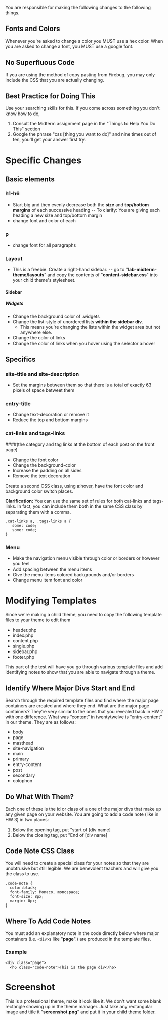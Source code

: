 You are responsible for making the following changes to the following things.

## Fonts and Colors
Whenever you're asked to change a color you MUST use a hex color. When you are asked to change a font, you MUST use a google font.

## No Superfluous Code
If you are using the method of copy pasting from Firebug, you may only include the CSS that you are actually changing.

## Best Practice for Doing This
Use your searching skills for this. If you come across something you don't know how to do, 
1. Consult the Midterm assignment page in the "Things to Help You Do This" section
2. Google the phrase "css [thing you want to do]" and nine times out of ten, you'll get your answer first try.

# Specific Changes

## Basic elements

### h1-h6
- Start big and then evenly decrease both the __size__ and __top/bottom margins__ of each successive heading
-- To clarify: You are giving each heading a new size and top/bottom margin
- change font and color of each

### p
- change font for all paragraphs

### Layout
- This is a freebie. Create a right-hand sidebar.
-- go to "__lab-midterm-theme/layouts__" and copy the contents of "__content-sidebar.css__" into your child theme's stylesheet.

#### Sidebar
##### Widgets

- Change the background color of .widgets
- Change the list-style of unordered lists __within the sidebar div__. 
	- This means you're changing the lists within the widget area but not anywhere else.
- Change the color of links 
- Change the color of links when you hover using the selector a:hover

## Specifics
### site-title and site-description
- Set the margins between them so that there is a total of exactly 63 pixels of space betweet them

### entry-title
- Change text-decoration or remove it
- Reduce the top and bottom margins

### cat-links and tags-links 

####(the category and tag links at the bottom of each post on the front page)

- Change the font color
- Change the background-color
- Increase the padding on all sides
- Remove the text decoration

Create a second CSS class, using a:hover, have the font color and background color switch places.

__Clarification:__ You can use the same set of rules for both cat-links and tags-links. In fact, you can include them both in the same CSS class by separating them with a comma. 

    .cat-links a, .tags-links a {
       some: code;
       some: code;
    }

### Menu
- Make the navigation menu visible through color or borders or however you feel
- Add spacing between the menu items
- Give the menu items colored backgrounds and/or borders
- Change menu item font and color


# Modifying Templates
Since we're making a child theme, you need to copy the following template files to your theme to edit them

- header.php
- index.php
- content.php
- single.php
- sidebar.php
- footer.php

This part of the test will have you go through various template files and add identifying notes to show that you are able to navigate through a theme.

## Identify Where Major Divs Start and End
Search through the required template files and find where the major page containers are created and where they end. What are the major page containers? They’re very similar to the ones that you revealed back in HW 2 with one difference. What was “content” in twentytwelve is “entry-content” in our theme. They are as follows:

- body
- page
- masthead
- site-navigation
- main
- primary
- entry-content
- post
- secondary
- colophon

## Do What With Them?
Each one of these is the id or class of a one of the major divs that make up any given page on your website. You are going to add a code note (like in HW 3) in two places:

1. Below the opening tag, put "start of [div name]
2. Below the closing tag, put "End of [div name]


## Code Note CSS Class
You will need to create a special class for your notes so that they are unobtrusive but still legible. We are benevolent teachers and will give you the class to use.

    .code-note {
      color:black;
      font-family: Monaco, monospace;
      font-size: 8px;
      margin: 0px;
    }
    
## Where To Add Code Notes
You must add an explanatory note in the code directly below where major containers (i.e. `<div>`s like "__page__".) are produced in the template files.

### Example
    <div class="page">
      <h6 class="code-note">This is the page div</h6>


# Screenshot
This is a professional theme, make it look like it. We don't want some blank rectangle showing up in the theme manager. Just take any rectangular image and title it "__screenshot.png__" and put it in your child theme folder.
